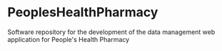 # PeoplesHealthPharmacy
Software repository for the development of the data management web application for People's Health Pharmacy
